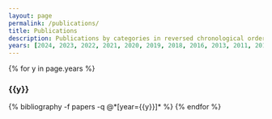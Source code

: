 ```yaml
---
layout: page
permalink: /publications/
title: Publications
description: Publications by categories in reversed chronological order.
years: [2024, 2023, 2022, 2021, 2020, 2019, 2018, 2016, 2013, 2011, 2010, 2007]
---
```


{% for y in page.years %}
  <h3 class="year">{{y}}</h3>
  {% bibliography -f papers -q @*[year={{y}}]* %}
{% endfor %}
